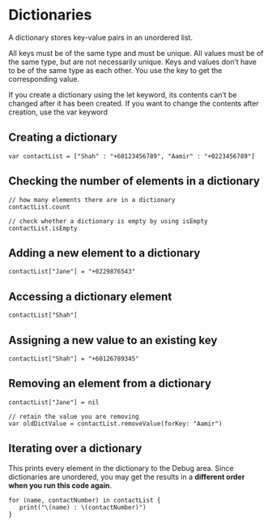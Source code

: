 # Dictionaries

A dictionary stores key-value pairs in an unordered list.


All keys must be of the same type and must be unique. All values must be of the same type, but are not necessarily unique. Keys and values don’t have to be of the same type as each other. You use the key to get the corresponding value.

If you create a dictionary using the let keyword, its contents can’t be changed after it has been created. If you want to change the contents after creation, use the var keyword

## Creating a dictionary

```
var contactList = ["Shah" : "+60123456789", "Aamir" : "+0223456789"]
```

## Checking the number of elements in a dictionary

```
// how many elements there are in a dictionary 
contactList.count

// check whether a dictionary is empty by using isEmpty
contactList.isEmpty
```

## Adding a new element to a dictionary
```
contactList["Jane"] = "+0229876543"
```

## Accessing a dictionary element
```
contactList["Shah"]
```

## Assigning a new value to an existing key

```
contactList["Shah"] = "+60126789345"
```

## Removing an element from a dictionary

```
contactList["Jane"] = nil

// retain the value you are removing
var oldDictValue = contactList.removeValue(forKey: "Aamir")
```

## Iterating over a dictionary

This prints every element in the dictionary to the Debug area. Since dictionaries are unordered, you may get the results in a **different order when you run this code again**.

```
for (name, contactNumber) in contactList {
   print("\(name) : \(contactNumber)")
}
```

